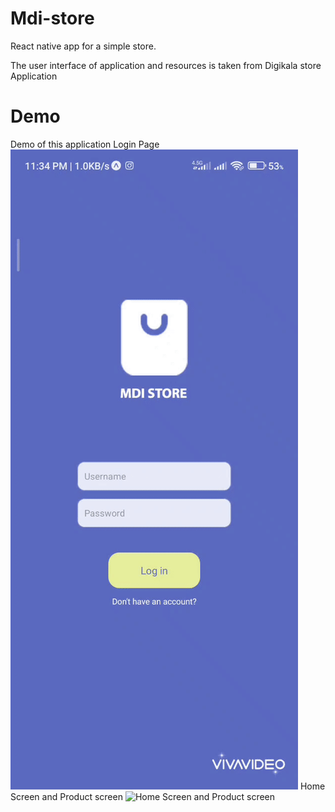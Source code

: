 # Mdi-store
React native app for a simple store.

The user interface of application and resources is taken from Digikala store Application


# Demo
Demo of this application
Login Page
![Login Page](https://github.com/mdi80/Mdi-store/blob/main/login.gif)
Home Screen and Product screen
![Home Screen and Product screen](https://github.com/mdi80/Mdi-store/blob/main/VID_20230706_131204.gif)
